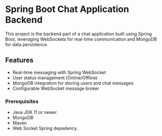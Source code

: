 # Spring Boot Chat Application Backend

This project is the backend part of a chat application built using Spring Boot, leveraging WebSockets for real-time communication and MongoDB for data persistence.


## Features

- Real-time messaging with Spring WebSocket
- User status management (Online/Offline)
- MongoDB integration for storing users and chat messages
- Configurable WebSocket message broker

### Prerequisites

- Java JDK 11 or newer
- MongoDB
- Maven
- Web Socket Spring depedency.






